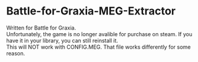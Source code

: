 # Battle-for-Graxia-MEG-Extractor
 Written for Battle for Graxia.<br>
 Unfortunately, the game is no longer avalible for purchase on steam. If you have it in your library, you can still reinstall it.<br>
 This will NOT work with CONFIG.MEG. That file works differently for some reason.